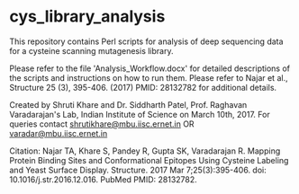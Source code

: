# cys_library_analysis
This repository contains Perl scripts for analysis of deep sequencing data for a cysteine scanning mutagenesis library.

Please refer to the file 'Analysis_Workflow.docx' for detailed descriptions of the scripts and instructions on how to run them.
Please refer to Najar et al., Structure 25 (3), 395-406. (2017) PMID: 28132782 for additional details. 








Created by Shruti Khare and Dr. Siddharth Patel, Prof. Raghavan Varadarajan's Lab, Indian Institute of Science on March 10th, 2017.
For queries contact shrutikhare@mbu.iisc.ernet.in OR varadar@mbu.iisc.ernet.in
 
Citation: Najar TA, Khare S, Pandey R, Gupta SK, Varadarajan R. Mapping Protein Binding Sites and Conformational Epitopes Using Cysteine
Labeling and Yeast Surface Display. Structure. 2017 Mar 7;25(3):395-406. doi: 10.1016/j.str.2016.12.016. PubMed PMID: 28132782.
